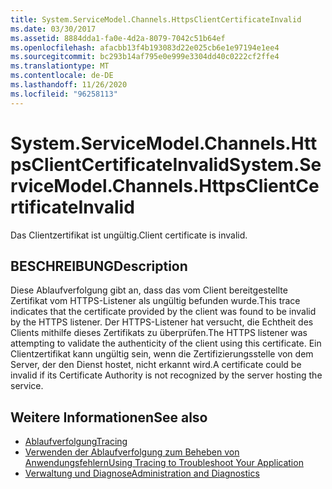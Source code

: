 ```yaml
---
title: System.ServiceModel.Channels.HttpsClientCertificateInvalid
ms.date: 03/30/2017
ms.assetid: 8884dda1-fa0e-4d2a-8079-7042c51b64ef
ms.openlocfilehash: afacbb13f4b193083d22e025cb6e1e97194e1ee4
ms.sourcegitcommit: bc293b14af795e0e999e3304dd40c0222cf2ffe4
ms.translationtype: MT
ms.contentlocale: de-DE
ms.lasthandoff: 11/26/2020
ms.locfileid: "96258113"
---
```

# <a name="systemservicemodelchannelshttpsclientcertificateinvalid"></a><span data-ttu-id="57d52-102">System.ServiceModel.Channels.HttpsClientCertificateInvalid</span><span class="sxs-lookup"><span data-stu-id="57d52-102">System.ServiceModel.Channels.HttpsClientCertificateInvalid</span></span>

<span data-ttu-id="57d52-103">Das Clientzertifikat ist ungültig.</span><span class="sxs-lookup"><span data-stu-id="57d52-103">Client certificate is invalid.</span></span>  
  
## <a name="description"></a><span data-ttu-id="57d52-104">BESCHREIBUNG</span><span class="sxs-lookup"><span data-stu-id="57d52-104">Description</span></span>  

 <span data-ttu-id="57d52-105">Diese Ablaufverfolgung gibt an, dass das vom Client bereitgestellte Zertifikat vom HTTPS-Listener als ungültig befunden wurde.</span><span class="sxs-lookup"><span data-stu-id="57d52-105">This trace indicates that the certificate provided by the client was found to be invalid by the HTTPS listener.</span></span> <span data-ttu-id="57d52-106">Der HTTPS-Listener hat versucht, die Echtheit des Clients mithilfe dieses Zertifikats zu überprüfen.</span><span class="sxs-lookup"><span data-stu-id="57d52-106">The HTTPS listener was attempting to validate the authenticity of the client using this certificate.</span></span> <span data-ttu-id="57d52-107">Ein Clientzertifikat kann ungültig sein, wenn die Zertifizierungsstelle von dem Server, der den Dienst hostet, nicht erkannt wird.</span><span class="sxs-lookup"><span data-stu-id="57d52-107">A certificate could be invalid if its Certificate Authority is not recognized by the server hosting the service.</span></span>  
  
## <a name="see-also"></a><span data-ttu-id="57d52-108">Weitere Informationen</span><span class="sxs-lookup"><span data-stu-id="57d52-108">See also</span></span>

- [<span data-ttu-id="57d52-109">Ablaufverfolgung</span><span class="sxs-lookup"><span data-stu-id="57d52-109">Tracing</span></span>](index.md)
- [<span data-ttu-id="57d52-110">Verwenden der Ablaufverfolgung zum Beheben von Anwendungsfehlern</span><span class="sxs-lookup"><span data-stu-id="57d52-110">Using Tracing to Troubleshoot Your Application</span></span>](using-tracing-to-troubleshoot-your-application.md)
- [<span data-ttu-id="57d52-111">Verwaltung und Diagnose</span><span class="sxs-lookup"><span data-stu-id="57d52-111">Administration and Diagnostics</span></span>](../index.md)
